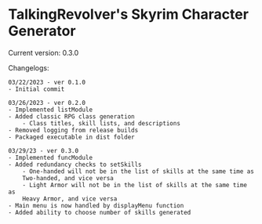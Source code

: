 # TalkingRevolver's Skyrim Character Generator #
Current version: 0.3.0

Changelogs:



	03/22/2023 - ver 0.1.0
	- Initial commit

	03/26/2023 - ver 0.2.0
	- Implemented listModule
	- Added classic RPG class generation
		- Class titles, skill lists, and descriptions
	- Removed logging from release builds
	- Packaged executable in dist folder

	03/29/23 - ver 0.3.0
	- Implemented funcModule
	- Added redundancy checks to setSkills
	    - One-handed will not be in the list of skills at the same time as 
		Two-handed, and vice versa
	    - Light Armor will not be in the list of skills at the same time as
		Heavy Armor, and vice versa
	- Main menu is now handled by displayMenu function
	- Added ability to choose number of skills generated
